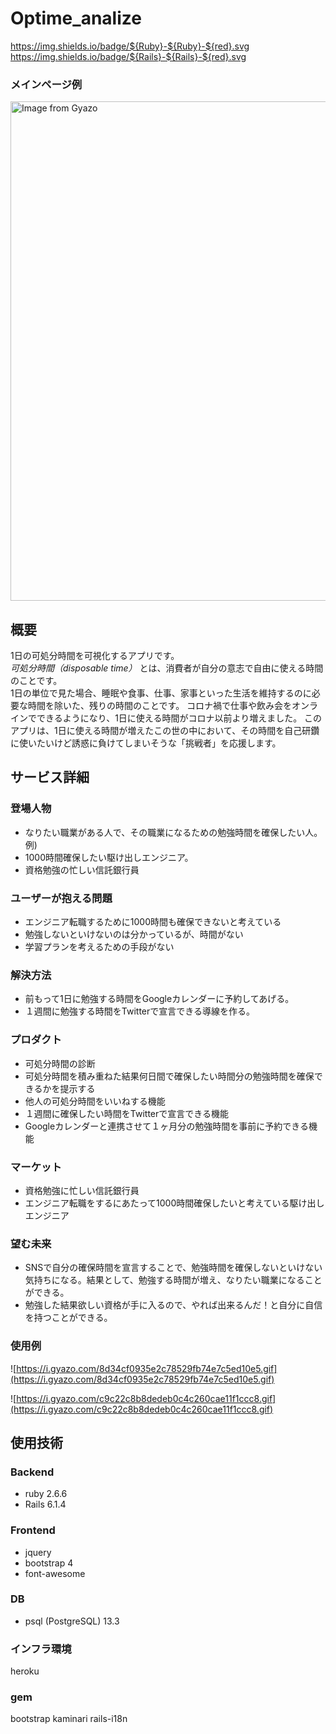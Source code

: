 # Optime_analize
https://img.shields.io/badge/${Ruby}-${Ruby}-${red}.svg
https://img.shields.io/badge/${Rails}-${Rails}-${red}.svg
### **メインページ例**

<a href="https://gyazo.com/d2574f6041dbd0e2e3d544f15cbf986e"><img src="https://i.gyazo.com/d2574f6041dbd0e2e3d544f15cbf986e.png" alt="Image from Gyazo" width="799"/></a>

## 概要
1日の可処分時間を可視化するアプリです。<br>
*可処分時間（disposable time）* とは、消費者が自分の意志で自由に使える時間のことです。<br>
1日の単位で見た場合、睡眠や食事、仕事、家事といった生活を維持するのに必要な時間を除いた、残りの時間のことです。
コロナ禍で仕事や飲み会をオンラインでできるようになり、1日に使える時間がコロナ以前より増えました。
このアプリは、1日に使える時間が増えたこの世の中において、その時間を自己研鑽に使いたいけど誘惑に負けてしまいそうな「挑戦者」を応援します。

## **サービス詳細**

### **登場人物**

- なりたい職業がある人で、その職業になるための勉強時間を確保したい人。
例) 
- 1000時間確保したい駆け出しエンジニア。
- 資格勉強の忙しい信託銀行員

### **ユーザーが抱える問題**

- エンジニア転職するために1000時間も確保できないと考えている
- 勉強しないといけないのは分かっているが、時間がない
- 学習プランを考えるための手段がない

### **解決方法**

- 前もって1日に勉強する時間をGoogleカレンダーに予約してあげる。
- １週間に勉強する時間をTwitterで宣言できる導線を作る。

### **プロダクト**

- 可処分時間の診断
- 可処分時間を積み重ねた結果何日間で確保したい時間分の勉強時間を確保できるかを提示する
- 他人の可処分時間をいいねする機能
- １週間に確保したい時間をTwitterで宣言できる機能
- Googleカレンダーと連携させて１ヶ月分の勉強時間を事前に予約できる機能

### **マーケット**

- 資格勉強に忙しい信託銀行員
- エンジニア転職をするにあたって1000時間確保したいと考えている駆け出しエンジニア

### **望む未来**

- SNSで自分の確保時間を宣言することで、勉強時間を確保しないといけない気持ちになる。結果として、勉強する時間が増え、なりたい職業になることができる。
- 勉強した結果欲しい資格が手に入るので、やれば出来るんだ！と自分に自信を持つことができる。



### **使用例**
![https://i.gyazo.com/8d34cf0935e2c78529fb74e7c5ed10e5.gif](https://i.gyazo.com/8d34cf0935e2c78529fb74e7c5ed10e5.gif)

![https://i.gyazo.com/c9c22c8b8dedeb0c4c260cae11f1ccc8.gif](https://i.gyazo.com/c9c22c8b8dedeb0c4c260cae11f1ccc8.gif)
## 使用技術

### Backend
- ruby 2.6.6
- Rails 6.1.4

### Frontend
- jquery
- bootstrap 4
- font-awesome

### DB
- psql (PostgreSQL) 13.3

### インフラ環境
heroku

### gem
bootstrap
kaminari
rails-i18n

